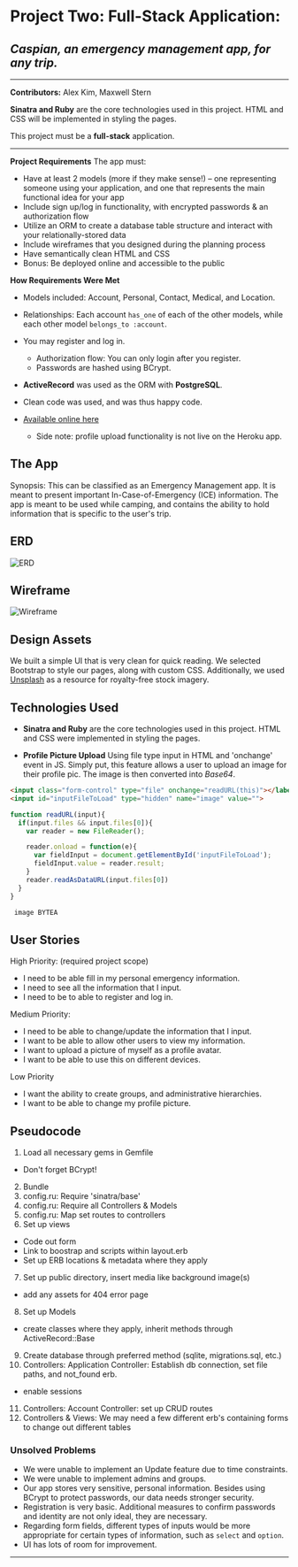 
# Project Two: Full-Stack Application:

## _Caspian, an emergency management app, for any trip._
----------------

**Contributors:** Alex Kim, Maxwell Stern


**Sinatra and Ruby** are the core technologies used in this project. HTML and CSS will be implemented in styling the pages.

This project must be a **full-stack** application.

----------
**Project Requirements**
 The app must:

- Have at least 2 models (more if they make sense!) – one representing someone using your application, and one that represents the main functional idea for your app
- Include sign up/log in functionality, with encrypted passwords & an authorization flow
- Utilize an ORM to create a database table structure and interact with your relationally-stored data
- Include wireframes that you designed during the planning process
- Have semantically clean HTML and CSS
- Bonus: Be deployed online and accessible to the public


**How Requirements Were Met**
 - Models included: Account, Personal, Contact, Medical, and Location.
  - Relationships: Each account `has_one` of each of the other models, while each other model `belongs_to :account`.

- You may register and log in.
  - Authorization flow: You can only login after you register.
  - Passwords are hashed using BCrypt.

- **ActiveRecord** was used as the ORM with **PostgreSQL**.
- Clean code was used, and was thus happy code.
- [Available online here](caspian-app.herokuapp.com)
  - Side note: profile upload functionality is not live on the Heroku app.




The App
------------
Synopsis:
This can be classified as an Emergency Management app. It is meant to present important In-Case-of-Emergency (ICE) information. The app is meant to be used while camping, and contains the ability to hold information that is specific to the user's trip.


ERD
---------
![ERD](http://s10.postimg.org/mbtu3r7a1/caspian_erd.jpg)

Wireframe
--------
![Wireframe](http://s9.postimg.org/swxdhl7fj/wireframe.jpg)


Design Assets
--------
We built a simple UI that is very clean for quick reading. We  selected Bootstrap to style our pages, along with custom CSS. Additionally, we used [Unsplash](unsplash.com) as a resource for royalty-free stock imagery.

Technologies Used
----------
- **Sinatra and Ruby** are the core technologies used in this project. HTML and CSS were implemented in styling the pages.

- **Profile Picture Upload** Using file type input in HTML and 'onchange' event in JS. Simply put, this feature allows a user to upload an image for their profile pic. The image is then converted into *Base64*.

```html
<input class="form-control" type="file" onchange="readURL(this)"></label>
<input id="inputFileToLoad" type="hidden" name="image" value="">
```
```js
function readURL(input){
  if(input.files && input.files[0]){
    var reader = new FileReader();

    reader.onload = function(e){
      var fieldInput = document.getElementById('inputFileToLoad');
      fieldInput.value = reader.result;
    }
    reader.readAsDataURL(input.files[0])
  }
}
```
```sql
 image BYTEA
 ```


User Stories
-------------

High Priority: (required project scope)
- I need to be able fill in my personal emergency information.
- I need to see all the information that I input.
- I need to be to able to register and log in.

Medium Priority:
- I need to be able to change/update the information that I input.
- I want to be able to allow other users to view my information.
- I want to upload a picture of myself as a profile avatar.
- I want to be able to use this on different devices.

Low Priority
- I want the ability to create groups, and administrative hierarchies.
- I want to be able to change my profile picture.


Pseudocode
-----------
1. Load all necessary gems in Gemfile
  - Don't forget BCrypt!
2. Bundle
3. config.ru: Require 'sinatra/base'
4. config.ru: Require all Controllers & Models
5. config.ru: Map set routes to controllers
6. Set up views
  - Code out form
  - Link to boostrap and scripts within layout.erb
  - Set up ERB locations & metadata where they apply
7. Set up public directory, insert media like background image(s)
  - add any assets for 404 error page
8. Set up Models
  - create classes where they apply, inherit methods through ActiveRecord::Base
9. Create database through preferred method (sqlite, migrations.sql, etc.)
10. Controllers: Application Controller: Establish db connection, set file paths, and not_found erb.
  - enable sessions
11. Controllers: Account Controller: set up CRUD routes
12. Controllers & Views: We may need a few different erb's containing forms to change out different tables

### Unsolved Problems
- We were unable to implement an Update feature due to time constraints.
- We were unable to implement admins and groups.
- Our app stores very sensitive, personal information. Besides using BCrypt to protect passwords, our data needs stronger security.
- Registration is very basic. Additional measures to confirm passwords and identity are not only ideal, they are necessary.
- Regarding form fields, different types of inputs would be more appropriate for certain types of information, such as `select` and `option`.
- UI has lots of room for improvement.
























-------
